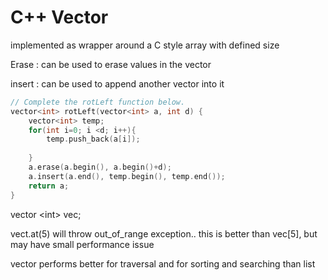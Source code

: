 # C++ Vector

implemented as wrapper around a C style array with defined size 

Erase : can be used to erase values in the vector

insert : can be used to append another vector into it

```cpp
// Complete the rotLeft function below.
vector<int> rotLeft(vector<int> a, int d) {
    vector<int> temp;
    for(int i=0; i <d; i++){
        temp.push_back(a[i]);
       
    }
    a.erase(a.begin(), a.begin()+d);
    a.insert(a.end(), temp.begin(), temp.end());
    return a;
}
```

vector &lt;int&gt; vec;

vect.at\(5\) will throw out\_of\_range exception.. this is better than vec\[5\], but may have small performance issue 

vector performs better for traversal and for sorting and searching than list 

